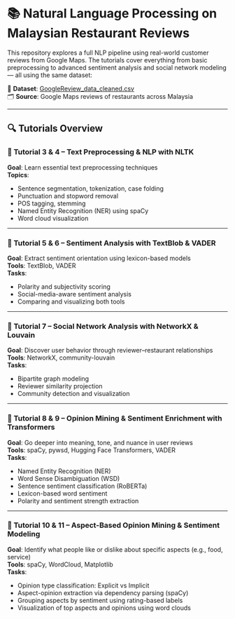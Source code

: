 # 📚 Natural Language Processing on Malaysian Restaurant Reviews

This repository explores a full NLP pipeline using real-world customer reviews from Google Maps. The tutorials cover everything from basic preprocessing to advanced sentiment analysis and social network modeling — all using the same dataset:

📁 **Dataset**: [GoogleReview_data_cleaned.csv](https://www.kaggle.com/datasets/choonkhonng/malaysia-restaurant-review-datasets)  
🗂️ **Source**: Google Maps reviews of restaurants across Malaysia

---

## 🔍 Tutorials Overview

### 📁 Tutorial 3 & 4 – Text Preprocessing & NLP with NLTK
**Goal**: Learn essential text preprocessing techniques  
**Topics**:
- Sentence segmentation, tokenization, case folding
- Punctuation and stopword removal
- POS tagging, stemming
- Named Entity Recognition (NER) using spaCy
- Word cloud visualization

---

### 📁 Tutorial 5 & 6 – Sentiment Analysis with TextBlob & VADER
**Goal**: Extract sentiment orientation using lexicon-based models  
**Tools**: TextBlob, VADER  
**Tasks**:
- Polarity and subjectivity scoring
- Social-media-aware sentiment analysis
- Comparing and visualizing both tools

---

### 📁 Tutorial 7 – Social Network Analysis with NetworkX & Louvain
**Goal**: Discover user behavior through reviewer–restaurant relationships  
**Tools**: NetworkX, community-louvain  
**Tasks**:
- Bipartite graph modeling
- Reviewer similarity projection
- Community detection and visualization

---

### 📁 Tutorial 8 & 9 – Opinion Mining & Sentiment Enrichment with Transformers
**Goal**: Go deeper into meaning, tone, and nuance in user reviews  
**Tools**: spaCy, pywsd, Hugging Face Transformers, VADER  
**Tasks**:
- Named Entity Recognition (NER)
- Word Sense Disambiguation (WSD)
- Sentence sentiment classification (RoBERTa)
- Lexicon-based word sentiment
- Polarity and sentiment strength extraction

---

### 📁 Tutorial 10 & 11 – Aspect-Based Opinion Mining & Sentiment Modeling  
**Goal**: Identify what people like or dislike about specific aspects (e.g., food, service)  
**Tools**: spaCy, WordCloud, Matplotlib  
**Tasks**:
- Opinion type classification: Explicit vs Implicit
- Aspect-opinion extraction via dependency parsing (spaCy)
- Grouping aspects by sentiment using rating-based labels
- Visualization of top aspects and opinions using word clouds
